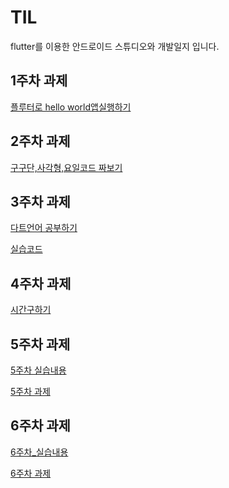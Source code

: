 # TIL

flutter를 이용한 안드로이드 스튜디오와 개발일지 입니다.

## 1주차 과제

[플루터로 hello world앱실행하기](https://github.com/izuna69/app/blob/test2/2021136057_b/%ED%94%8C%EB%A3%A8%ED%84%B0%EB%A1%9C%20hello%20world%20%EC%95%B1%EC%8B%A4%ED%96%89%ED%95%98%EA%B8%B0%201b230e98279f8038bc9afa1ec9603995.md)

## 2주차 과제


[구구단,사각형,요일코드 짜보기](https://github.com/izuna69/app/blob/test2/2021136057_b/2%EC%A3%BC%EC%B0%A8%EA%B3%BC%EC%A0%9C.md)

## 3주차 과제

[다트언어 공부하기](https://github.com/izuna69/app/blob/test2/2021136057_b/dart%EC%96%B8%EC%96%B4%201bd30e98279f80fb84b9c52a2e9f6ab5.md)

[실습코드](https://github.com/izuna69/app/blob/test2/2021136057_b/%EC%8B%A4%EC%8A%B5%20%EC%BD%94%EB%93%9C%201c74f7ca3dd98041a492dcd2f0a9767a.md)
## 4주차 과제

[시간구하기](https://github.com/izuna69/app/blob/test2/2021136057_b/%EC%8B%9C%EA%B0%84%20%EA%B5%AC%ED%95%98%EA%B8%B0%201c74f7ca3dd98041a492dcd2f0a9767a.md)

## 5주차 과제

[5주차 실습내용](https://github.com/izuna69/app/blob/test2/2021136057_b/5%EC%A3%BC%EC%B0%A8%20%EC%8B%A4%EC%8A%B5%201ce4f7ca3dd9801cab77d57df90876a5.md)

[5주차 과제](https://github.com/izuna69/app/blob/test2/2021136057_b/%EA%B3%84%EC%82%B0%EA%B8%B0%20UI%EC%99%80%20%EB%A0%88%EC%9D%B4%EC%95%84%EC%9B%83%20%EA%B3%BC%EC%A0%9C%201d030e98279f80b0878fc53d458ecb64.md)


## 6주차 과제

[6주차_실습내용]()

[6주차 과제](https://github.com/izuna69/app/blob/test2/2021136057_b/6%EC%A3%BC%EC%B0%A8%20%EA%B3%BC%EC%A0%9C%201ce4f7ca3dd9801cab77d57df90876a5.md)